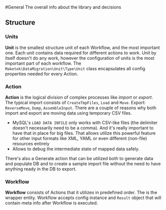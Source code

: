 #General
The overall info about the library and decisions

## Structure

### Units
**Unit** is the smallest structure unit of each Workflow,
 and the most important one.
Each unit contains data required for different actions to work.
Unit by itself doesn't do any work, however the configuration
 of units is the most important part of each workflow.
The `Maketok\DataMigration\Unit\Type\Unit` class encapsulates
 all config properties needed for every Action.

### Action
**Action** is the logical division of complex processes like *import* or *export*.
The typical import consists of `CreateTmpFiles`, `Load` and `Move`.
Export: `ReverseMove`, `Dump`, `AssembleInput`.
There are a couple of reasons why both import and export are moving
 data using temporary CSV files.

* MySQL's `LOAD DATA INFILE` only works with CSV-like files
 (the delimiter doesn't necessarily need to be a comma).
And it's really important to have that in place for big files.
That allows utilize this powerful feature for other input formats like XML,
 YAML or even different (non-file) resources entirely
* Allows to debug the intermediate state of mapped data safely.

There's also a Generate action that can be utilized both
 to generate data and populate DB
  and to create a sample import file without the need to have
   anything ready in the DB to export.

### Workflow
**Workflow** consists of Actions that it utilizes in predefined order.
 The is the wrapper entity.
Workflow accepts config instance and `Result` object that will contain meta
 info after Workflow is executed.
